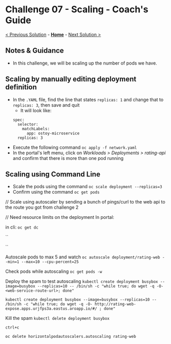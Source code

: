 # Challenge 07 - Scaling - Coach's Guide 

[< Previous Solution](./Solution-06.md) - **[Home](./README.md)** - [Next Solution >](./Solution-08.md)

## Notes & Guidance
- In this challenge, we will be scaling up the number of pods we have.

## Scaling by manually editing deployment definition
- In the `.YAML` file, find the line that states `replicas: 1` and change that to `replicas: 3`, then save and quit
  - It will look like:
  ```
  spec:
    selector:
      matchLabels:
        app: ostoy-microservice
    replicas: 3
  ```
- Execute the following command `oc apply -f network.yaml`
- In the portal's left menu, click on *Workloads > Deployments > rating-api* and confirm that there is more than one pod running

## Scaling using Command Line
- Scale the pods using the command `oc scale deployment --replicas=3` 
- Confirm using the command `oc get pods` 


// Scale using autoscaler by sending a bunch of pings/curl to the web api to the route you got from challenge 2

// Need resource limits on the deployment
In portal:

in cli:
`oc get dc`

``

``

Autoscale pods to max 5 and watch
`oc autoscale deployment/rating-web --min=1 --max=10 --cpu-percent=25`

Check pods while autoscaling
`oc get pods -w`

Deploy the spam to test autoscaling
`kubectl create deployment busybox --image=busybox --replicas=10 -- /bin/sh -c "while true; do wget -q -O- <web-service-route-url>; done"`

`kubectl create deployment busybox --image=busybox --replicas=10 -- /bin/sh -c "while true; do wget -q -O- http://rating-web-expose.apps.urjfps3a.eastus.aroapp.io/#/ ; done"`

Kill the spam
`kubectl delete deployment busybox`

`ctrl+c`

`oc delete horizontalpodautoscalers.autoscaling rating-web`